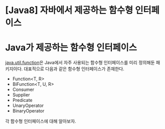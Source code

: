 # [Java8] 자바에서 제공하는 함수형 인터페이스

# Java가 제공하는 함수형 인터페이스

[java.util.function](https://docs.oracle.com/javase/8/docs/api/java/util/function/package-summary.html)은 Java에서 자주 사용되는 함수형 인터페이스를  미리 정의해둔 패키지이다. 대표적으로 다음과 같은 함수형 인터페이스가 존재한다.

- Function<T, R>
- BiFunction<T, U, R>
- Consumer<T>
- Supplier<T>
- Predicate<T>
- UnaryOperator<T>
- BinaryOperator<T>

각 함수형 인터페이스에 대해 알아보자.